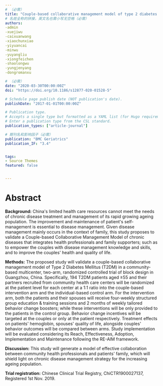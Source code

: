```yaml
---
# （必需）
title: "Couple-based collaborative management model of type 2 diabetes mellitus for community-dwelling older adults in China: protocol for a hybrid type 1 randomized controlled trial"
# 名姓全称的拼接，英文名也需小写无空格（必需）
authors:
-admin
-xuejiwu
-caixuanwang
-xiaochunxiao
-yiyuancai
-minwu
-yuyangliu
-xiongfeichen
-shaolongwu
-yungjenyang
-dongromanxu

# （必需）
date: "2020-03-30T00:00:00Z"
doi: "https://doi.org/10.1186/s12877-020-01528-5"

# Schedule page publish date (NOT publication's date).
publishDate: "2017-01-01T00:00:00Z"

# Publication type.
# Accepts a single type but formatted as a YAML list (for Hugo requirements).
# Enter a publication type from the CSL standard.
publication_types: ["article-journal"]

# 期刊名和影响因子（必需）
publication: "BMC Geriatrics"
publication_IF: "3.4"


tags:
- Source Themes
featured: false


---
```


# **Abstract**
**Background:** China's limited health care resources cannot meet the needs of chronic disease treatment and management of its rapid growing ageing population. The improvement and maintenance of patient's self-management is essential to disease management. Given disease management mainly occurs in the context of family, this study proposes to validate a Couple-based Collaborative Management Model of chronic diseases that integrates health professionals and family supporters; such as to empower the couples with disease management knowledge and skills, and to improve the couples' health and quality of life.

**Methods:** The proposed study will validate a couple-based collaborative management model of Type 2 Diabetes Mellitus (T2DM) in a community-based multicenter, two-arm, randomized controlled trial of block design in Guangzhou, China. Specifically, 194 T2DM patients aged ≥55 and their partners recruited from community health care centers will be randomized at the patient level for each center at a 1:1 ratio into the couple-based intervention arm and the individual-based control arm. For the intervention arm, both the patients and their spouses will receive four-weekly structured group education & training sessions and 2 months of weekly tailored behavior change boosters; while these interventions will be only provided to the patients in the control group. Behavior change incentives will be targeted at the couples or only at the patient respectively. Treatment effects on patients' hemoglobin, spouses' quality of life, alongside couples' behavior outcomes will be compared between arms. Study implementation will be evaluated considering its Reach, Effectiveness, Adoption, Implementation and Maintenance following the RE-AIM framework.

**Discussion:** This study will generate a model of effective collaboration between community health professionals and patients' family, which will shield light on chronic disease management strategy for the increasing ageing population.

**Trial registration:** Chinese Clinical Trial Registry, ChiCTR1900027137, Registered 1st Nov. 2019.